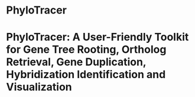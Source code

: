 # PhyloTracer
# PhyloTracer: A User-Friendly Toolkit for Gene Tree Rooting, Ortholog Retrieval, Gene Duplication,  Hybridization Identification and Visualization

